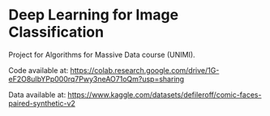 # Deep Learning for Image Classification
Project for Algorithms for Massive Data course (UNIMI). 

Code available at: https://colab.research.google.com/drive/1G-eF2O8uIbYPp000rq7Pwy3neAO71oQm?usp=sharing

Data available at: https://www.kaggle.com/datasets/defileroff/comic-faces-paired-synthetic-v2
